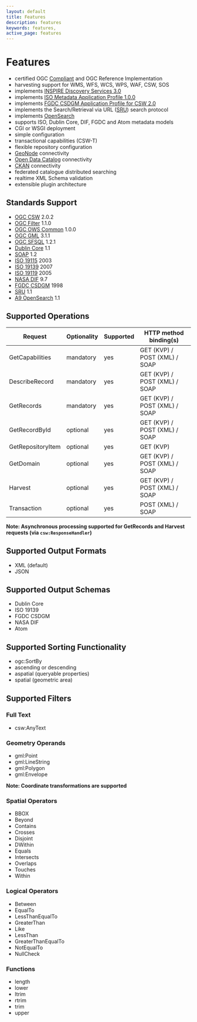 ```yaml
---
layout: default
title: Features
description: features
keywords: features, 
active_page: features
---
```


# Features <span class="glyphicon glyphicon-ok-circle"> </span>

- certified OGC [Compliant](http://www.opengeospatial.org/resource/products/details/?pid=1104) and OGC Reference Implementation
- harvesting support for WMS, WFS, WCS, WPS, WAF, CSW, SOS
- implements [INSPIRE Discovery Services 3.0](http://inspire.jrc.ec.europa.eu/documents/Network_Services/TechnicalGuidance_DiscoveryServices_v3.0.pdf)
- implements [ISO Metadata Application Profile 1.0.0](http://portal.opengeospatial.org/files/?artifact_id=21460)
- implements [FGDC CSDGM Application Profile for CSW 2.0](http://portal.opengeospatial.org/files/?artifact_id=16936)
- implements the Search/Retrieval via URL ([SRU](http://www.loc.gov/standards/sru/)) search protocol
- implements [OpenSearch](http://opensearch.org)
- supports ISO, Dublin Core, DIF, FGDC and Atom metadata models
- CGI or WSGI deployment
- simple configuration
- transactional capabilities (CSW-T)
- flexible repository configuration
- [GeoNode](http://geonode.org) connectivity
- [Open Data Catalog](https://github.com/azavea/Open-Data-Catalog/) connectivity
- [CKAN](http://ckan.org) connectivity
- federated catalogue distributed searching
- realtime XML Schema validation
- extensible plugin architecture

## Standards Support

- [OGC CSW](http://www.opengeospatial.org/standards/cat) 2.0.2
- [OGC Filter](http://www.opengeospatial.org/standards/filter) 1.1.0
- [OGC OWS Common](http://www.opengeospatial.org/standards/common) 1.0.0
- [OGC GML](http://www.opengeospatial.org/standards/gml) 3.1.1
- [OGC SFSQL](http://www.opengeospatial.org/standards/sfs) 1.2.1
- [Dublin Core](http://www.dublincore.org/) 1.1
- [SOAP](http://www.w3.org/TR/soap/) 1.2
- [ISO 19115](http://www.iso.org/iso/catalogue_detail.htm?csnumber=26020) 2003
- [ISO 19139](http://www.iso.org/iso/catalogue_detail.htm?csnumber=32557) 2007
- [ISO 19119](http://www.iso.org/iso/iso_catalogue/catalogue_tc/catalogue_detail.htm?csnumber=39890) 2005
- [NASA DIF](http://gcmd.gsfc.nasa.gov/add/difguide/index.html) 9.7
- [FGDC CSDGM](http://www.fgdc.gov/metadata/csdgm) 1998
- [SRU](http://www.loc.gov/standards/sru/) 1.1
- [A9 OpenSearch](http://www.opensearch.org/Home) 1.1

## Supported Operations

|Request          |Optionality|Supported|HTTP method binding(s)       |
|-----------------|-----------|---------|-----------------------------|
|GetCapabilities  |mandatory  |yes      |GET (KVP) / POST (XML) / SOAP|
|DescribeRecord   |mandatory  |yes      |GET (KVP) / POST (XML) / SOAP|
|GetRecords       |mandatory  |yes      |GET (KVP) / POST (XML) / SOAP|
|GetRecordById    |optional   |yes      |GET (KVP) / POST (XML) / SOAP|
|GetRepositoryItem|optional   |yes      |GET (KVP)|
|GetDomain        |optional   |yes      |GET (KVP) / POST (XML) / SOAP|
|Harvest          |optional   |yes      |GET (KVP) / POST (XML) / SOAP|
|Transaction      |optional   |yes      |POST (XML) / SOAP|

**Note: Asynchronous processing supported for GetRecords and Harvest requests (via ``csw:ResponseHandler``)**

## Supported Output Formats

- XML (default)
- JSON

## Supported Output Schemas

- Dublin Core
- ISO 19139
- FGDC CSDGM
- NASA DIF
- Atom

## Supported Sorting Functionality

- ogc:SortBy
- ascending or descending
- aspatial (queryable properties)
- spatial (geometric area)

## Supported Filters

### Full Text

- csw:AnyText

### Geometry Operands

- gml:Point
- gml:LineString
- gml:Polygon
- gml:Envelope

**Note: Coordinate transformations are supported**

### Spatial Operators

- BBOX
- Beyond
- Contains
- Crosses
- Disjoint
- DWithin
- Equals
- Intersects
- Overlaps
- Touches
- Within

### Logical Operators

- Between
- EqualTo
- LessThanEqualTo
- GreaterThan
- Like
- LessThan
- GreaterThanEqualTo
- NotEqualTo
- NullCheck

### Functions
- length
- lower
- ltrim
- rtrim
- trim
- upper

